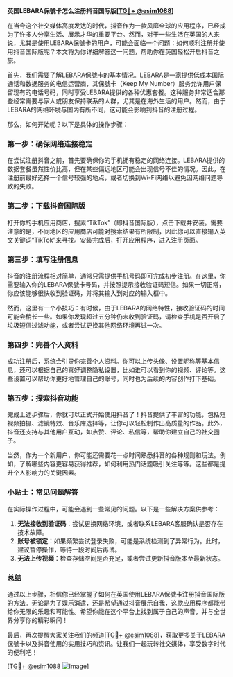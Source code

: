 **英国LEBARA保號卡怎么注册抖音国际版[[TG💪+ @esim1088](https://t.me/s/esim1088)]**

在当今这个社交媒体高度发达的时代，抖音作为一款风靡全球的应用程序，已经成为了许多人分享生活、展示才华的重要平台。然而，对于一些生活在英国的人来说，尤其是使用LEBARA保號卡的用户，可能会面临一个问题：如何顺利注册并使用抖音国际版呢？本文将为你详细解答这一问题，帮助你在英国轻松开启抖音之旅。

首先，我们需要了解LEBARA保號卡的基本情况。LEBARA是一家提供低成本国际通话和数据服务的电信运营商，其保號卡（Keep My Number）服务允许用户保留现有的电话号码，同时享受LEBARA提供的各种优惠套餐。这种服务非常适合那些经常需要与家人或朋友保持联系的人群，尤其是在海外生活的用户。然而，由于LEBARA的网络环境与国内有所不同，这可能会影响到抖音的注册过程。

那么，如何开始呢？以下是具体的操作步骤：

### 第一步：确保网络连接稳定

在尝试注册抖音之前，首先要确保你的手机拥有稳定的网络连接。LEBARA提供的数据套餐虽然性价比高，但在某些偏远地区可能会出现信号不佳的情况。因此，在注册前最好选择一个信号较强的地点，或者切换到Wi-Fi网络以避免因网络问题导致的失败。

### 第二步：下载抖音国际版

打开你的手机应用商店，搜索“TikTok”（即抖音国际版），点击下载并安装。需要注意的是，不同地区的应用商店可能对搜索结果有所限制，因此你可以直接输入英文关键词“TikTok”来寻找。安装完成后，打开应用程序，进入注册页面。

### 第三步：填写注册信息

抖音的注册流程相对简单，通常只需提供手机号码即可完成初步注册。在这里，你需要输入你的LEBARA保號卡号码，并按照提示接收验证码短信。如果一切正常，你应该能够很快收到验证码，并将其输入到对应的输入框中。

然而，这里有一个小技巧：有时候，由于LEBARA的网络特性，接收验证码的时间可能会稍长一些。如果你发现超过五分钟仍未收到验证码，请检查手机是否开启了垃圾短信过滤功能，或者尝试更换其他网络环境再试一次。

### 第四步：完善个人资料

成功注册后，系统会引导你完善个人资料。你可以上传头像、设置昵称等基本信息，还可以根据自己的喜好调整隐私设置，比如谁可以看到你的视频、评论等。这些设置可以帮助你更好地管理自己的账号，同时也为后续的内容创作打下基础。

### 第五步：探索抖音功能

完成上述步骤后，你就可以正式开始使用抖音了！抖音提供了丰富的功能，包括短视频拍摄、滤镜特效、音乐库选择等，让你可以轻松制作出高质量的作品。此外，抖音还支持与其他用户互动，如点赞、评论、私信等，帮助你建立自己的社交圈子。

当然，作为一个新用户，你可能还需要花一点时间熟悉抖音的各种规则和玩法。例如，了解哪些内容更容易获得推荐，如何利用热门话题吸引关注等等。这些都是提升个人影响力的关键因素。

### 小贴士：常见问题解答

在实际操作过程中，可能会遇到一些常见的问题。以下是一些解决方案供参考：

1. **无法接收到验证码**：尝试更换网络环境，或者联系LEBARA客服确认是否存在技术故障。
2. **账号被锁定**：如果频繁尝试登录失败，可能是系统检测到了异常行为。此时，建议暂停操作，等待一段时间后再试。
3. **无法上传视频**：检查存储空间是否充足，或者尝试更新抖音版本至最新状态。

### 总结

通过以上步骤，相信你已经掌握了如何在英国使用LEBARA保號卡注册抖音国际版的方法。无论是为了娱乐消遣，还是希望通过抖音展示自我，这款应用程序都能带给你无限的乐趣和可能性。希望你能在这个平台上找到属于自己的声音，并与全世界分享你的精彩瞬间！

最后，再次提醒大家关注我们的频道[[TG💪+ @esim1088](https://t.me/s/esim1088)]，获取更多关于LEBARA保號卡以及抖音使用的实用技巧和资讯。让我们一起玩转社交媒体，享受数字时代的便利吧！

[[TG💪+ @esim1088](https://t.me/s/esim1088) ![Image](https://i.postimg.cc/4NQfJmqS/Snipaste-2025-05-13-00-14-12.png)]